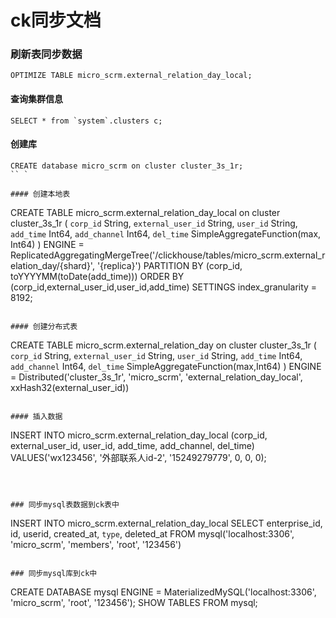 # ck同步文档

### 刷新表同步数据
```
OPTIMIZE TABLE micro_scrm.external_relation_day_local;
```

#### 查询集群信息
```
SELECT * from `system`.clusters c;
```

#### 创建库
```
CREATE database micro_scrm on cluster cluster_3s_1r;
`` `

#### 创建本地表
```
CREATE TABLE micro_scrm.external_relation_day_local on cluster cluster_3s_1r
(
    `corp_id` String,
    `external_user_id` String,
    `user_id` String,
    `add_time` Int64,
    `add_channel` Int64,
    `del_time` SimpleAggregateFunction(max, Int64)
) ENGINE = ReplicatedAggregatingMergeTree('/clickhouse/tables/micro_scrm.external_relation_day/{shard}', '{replica}')
PARTITION BY (corp_id, toYYYYMM(toDate(add_time))) ORDER BY (corp_id,external_user_id,user_id,add_time) SETTINGS index_granularity = 8192;
```

#### 创建分布式表
```
CREATE TABLE micro_scrm.external_relation_day on cluster cluster_3s_1r (
 `corp_id` String,
 `external_user_id` String,
 `user_id` String,
 `add_time` Int64,
 `add_channel` Int64,
 `del_time` SimpleAggregateFunction(max,Int64)
) ENGINE = Distributed('cluster_3s_1r', 'micro_scrm', 'external_relation_day_local', xxHash32(external_user_id))
```

#### 插入数据
```
INSERT INTO micro_scrm.external_relation_day_local (corp_id, external_user_id, user_id, add_time, add_channel, del_time) VALUES('wx123456', '外部联系人id-2', '15249279779', 0, 0, 0);
```



### 同步mysql表数据到ck表中
```
INSERT INTO micro_scrm.external_relation_day_local 
    SELECT 
    enterprise_id, 
    id,
    userid,
    created_at,
    `type`,
    deleted_at 
    FROM
mysql('localhost:3306', 'micro_scrm', 'members', 'root', '123456')

```

### 同步mysql库到ck中
```
CREATE DATABASE mysql ENGINE = MaterializedMySQL('localhost:3306', 'micro_scrm', 'root', '123456');
SHOW TABLES FROM mysql;
```
